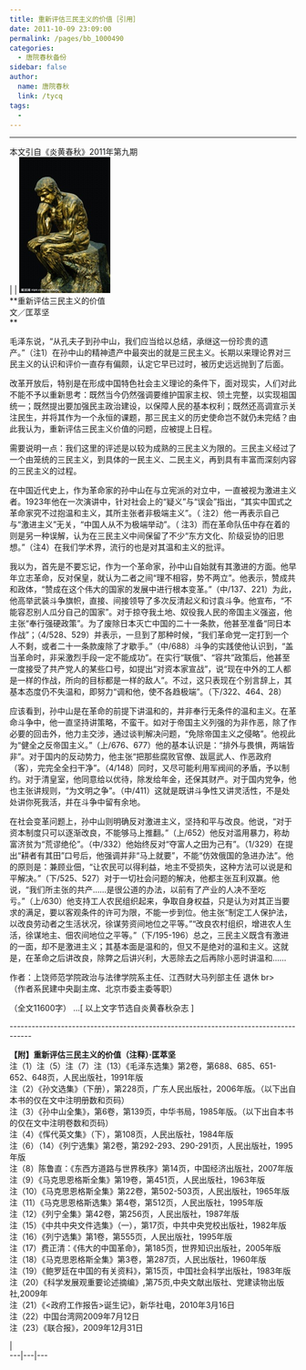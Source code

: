 ```yaml
---
title: 重新评估三民主义的价值［引用］
date: 2011-10-09 23:09:00
permalink: /pages/bb_1000490
categories: 
  - 唐院春秋备份
sidebar: false
author: 
  name: 唐院春秋
  link: /tycq
tags: 
  - 
---
```


* * *

本文引自《炎黄春秋》2011年第九期  
|  |
![](/pic/img.bimg.126.net_photo_qoM6c4PEa67WVW_GXu4LXg==_1184165227022304937.jpg)  
**重新评估三民主义的价值  
文／匡萃坚  
**

  
毛泽东说，“从孔夫子到孙中山，我们应当给以总结，承继这一份珍贵的遗产。”（注1）在孙中山的精神遗产中最突出的就是三民主义。长期以来理论界对三民主义的认识和评价一直存有偏颇，认定它早已过时，被历史远远抛到了后面。

改革开放后，特别是在形成中国特色社会主义理论的条件下，面对现实，人们对此不能不予以重新思考：既然当今仍然强调要维护国家主权、领土完整，以实现祖国统一；既然提出要加强民主政治建设，以保障人民的基本权利；既然还高调宣示关注民生，并将其作为一个永恒的课题，那三民主义的历史使命岂不就仍未完结？由此我认为，重新评估三民主义价值的问题，应被提上日程。

需要说明一点：我们这里的评述是以较为成熟的三民主义为限的。三民主义经过了一个由笼统的三民主义，到具体的一民主义、二民主义，再到具有丰富而深刻内容的三民主义的过程。

在中国近代史上，作为革命家的孙中山在与立宪派的对立中，一直被视为激进主义者。1923年他在一次演讲中，针对社会上的“疑义”与“误会”指出，“其实中国式之革命家究不过抱温和主义，其所主张者非极端主义”。（
注2）他一再表示自己与“激进主义”无关，“中国人从不为极端举动”。（
注3）而在革命队伍中存在着的则是另一种误解，认为在三民主义中间保留了不少“东方文化、阶级妥协的旧思想。”（注4）在我们学术界，流行的也是对其温和主义的批评。

我以为，首先是不要忘记，作为一个革命家，孙中山自始就有其激进的方面。他早年立志革命，反对保皇，就认为二者之间“理不相容，势不两立”。他表示，赞成共和政体，“赞成在这个伟大的国家的发展中进行根本变革。”（中/137、221）为此，他高举武装斗争旗帜，直接、间接领导了多次反清起义和讨袁斗争。他宣布，“不能容忍别人瓜分自己的国家”。对于掠夺我土地、奴役我人民的帝国主义强盗，他主张“奉行强硬政策”。为了废除日本灭亡中国的二十一条款，他甚至准备“同日本作战”；（4/528、529）并表示，一旦到了那种时候，“我们革命党一定打到一个人不剩，或者二十一条款废除了才歇手。”（中/688）斗争的实践使他认识到，“盖当革命时，非采激烈手段一定不能成功”。在实行“联俄”、“容共”政策后，他甚至一度接受了共产党人的某些口号，如提出“对资本家宣战”，说“现在中外的工人都是一样的作战，所向的目标都是一样的敌人”。不过，这只表现在个别言辞上，其基本态度仍不失温和，即努力“调和他，使不各趋极端”。（下/322、464、28）

应该看到，孙中山是在革命的前提下讲温和的，并非奉行无条件的温和主义。在革命斗争中，他一直坚持讲策略，不蛮干。如对于帝国主义列强的为非作恶，除了作必要的回击外，他力主交涉，通过谈判解决问题，“免除帝国主义之侵略”。他视此为“健全之反帝国主义。”（上/676、677）他的基本认识是：“排外与畏惧，两端皆非”。对于国内的反动势力，他主张“把那些腐败官僚、跋扈武人、作恶政府（客），完完全全扫干净”。（4/148）同时，又尽可能利用军阀间的矛盾，予以制约。对于清皇室，他同意给以优待，除发给年金，还保其财产。对于国内党争，他也主张讲规则，“为文明之争”。（中/411）这就是既讲斗争性又讲灵活性，不是处处讲你死我活，并在斗争中留有余地。

在社会变革问题上，孙中山则明确反对激进主义，坚持和平与改良。他说，“对于资本制度只可以逐渐改良，不能够马上推翻。”（上/652）他反对滥用暴力，称劫富济贫为“荒谬绝伦”。（中/332）他始终反对“夺富人之田为己有”。（1/329）在提出“耕者有其田”口号后，他强调并非“马上就要”，不能“仿效俄国的急进办法”。他的原则是：兼顾业佃，“让农民可以得利益，地主不受损失，这种方法可以说是和平解决。”（下/525、527）对于一切社会问题的解决，他都主张互利双赢。他说，“我们所主张的共产……是很公道的办法，以前有了产业的人决不至吃亏。”（上/630）他支持工人农民组织起来，争取自身权益，只是认为对其正当要求的满足，要以客观条件的许可为限，不能一步到位。他主张“制定工人保护法，以改良劳动者之生活状况，徐谋劳资间地位之平等。”“改良农村组织，增进农人生活，徐谋地主、佃农间地位之平等。”（下/195-196）总之，三民主义既含有激进的一面，却不是激进主义；其基本面是温和的，但又不是绝对的温和主义。这就是，在革命之后讲改良，除弊之后讲兴利，大恶除去之后再除小恶时讲温和……  
  
作者：上饶师范学院政治与法律学院系主任、江西财大马列部主任 退休 br>  
（作者系民建中央副主席、北京市委主委等职）  
  
（全文11600字） ...[ 以上文字节选自炎黄春秋杂志 ]

\------------------------------------------------------------------------------------  
  
**【附】重新评估三民主义的价值（注释）·匡萃坚**  
注（1）注（5）注（7）注（13）《毛泽东选集》第2卷，第688、685、651-652、648页，人民出版社，1991年版  
注（2）《孙文选集》（下册），第228页，广东人民出版社，2006年版。（以下出自本书的仅在文中注明册数和页码）  
注（3）《孙中山全集》，第6卷，第139页，中华书局，1985年版。（以下出自本书的仅在文中注明卷数和页码）  
注（4）《恽代英文集》（下），第108页，人民出版社，1984年版  
注（6）（14）《列宁选集》第2卷，第292-293、290-291页，人民出版社，1995年版  
注（8）陈鲁直：《东西方道路与世界秩序》第14页，中国经济出版社，2007年版  
注（9）《马克思恩格斯全集》第19卷，第451页，人民出版社，1963年版  
注（10）《马克思恩格斯全集》第22卷，第502-503页，人民出版社，1965年版  
注（11）《马克思恩格斯选集》第4卷，第512页，人民出版社，1995年版  
注（12）《列宁全集》第42卷，第256页，人民出版社，1987年版  
注（15）《中共中央文件选集》（一），第17页，中共中央党校出版社，1982年版  
注（16）《列宁选集》第1卷，第555页，人民出版社，1995年版  
注（17）费正清：《伟大的中国革命》，第185页，世界知识出版社，2005年版  
注（18）《马克思恩格斯全集》第3卷，第287页，人民出版社，1960年版  
注（19）《鲍罗廷在中国的有关资料》，第15页，中国社会科学出版社，1983年版  
注（20）《科学发展观重要论述摘编》,第75页,中央文献出版社、党建读物出版社,2009年  
注（21）《<政府工作报告>诞生记》，新华社电，2010年3月16日  
注（22）中国台湾网2009年7月12日  
注（23）《联合报》，2009年12月31日  
  
|  
---|---|---